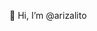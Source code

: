 👋 Hi, I’m @arizalito
<!---
- 👀 I’m interested in ...
- 🌱 I’m currently learning ...
- 💞️ I’m looking to collaborate on ...
- 📫 How to reach me ...
--->

<!---
arizalito/arizalito is a ✨ special ✨ repository because its `README.md` (this file) appears on your GitHub profile.
You can click the Preview link to take a look at your changes.
--->
